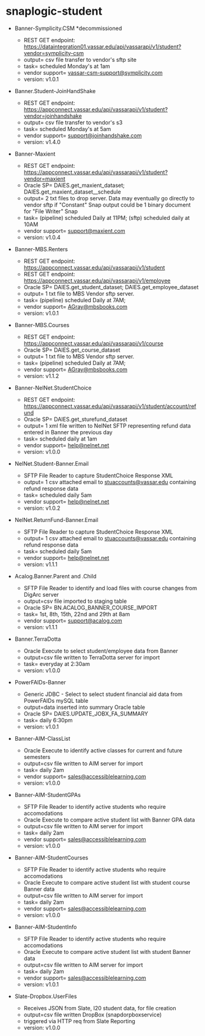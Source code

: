 # snaplogic-student

- Banner-Symplicity.CSM *decommissioned
    - REST GET endpoint: https://dataintegration01.vassar.edu/api/vassarapi/v1/student?vendor=symplicity-csm
    - output= csv file transfer to vendor's sftp site
    - task= scheduled Monday's at 1am
    - vendor support= 	vassar-csm-support@symplicity.com
    - version: v1.0.1

- Banner.Student-JoinHandShake
    - REST GET endpoint: https://appconnect.vassar.edu/api/vassarapi/v1/student?vendor=joinhandshake
    - output= csv file transfer to vendor's s3
    - task= scheduled Monday's at 5am
    - vendor support= 	support@joinhandshake.com
    - version: v1.4.0

- Banner-Maxient
    - REST GET endpoint: https://appconnect.vassar.edu/api/vassarapi/v1/student?vendor=maxient
    - Oracle SP= DAIES.get_maxient_dataset; DAIES.get_maxient_dataset__schedule
    - output= 2 txt files to drop server. Data may eventually go directly to vendor sftp if "Constant" Snap output could be 1 binary document for "File Writer" Snap
    - task= (pipeline) scheduled Daily at 11PM; (sftp) scheduled daily at 10AM
    - vendor support= support@maxient.com
    - version: v1.0.4

- Banner-MBS.Renters
    - REST GET endpoint: https://appconnect.vassar.edu/api/vassarapi/v1/student
    - REST GET endpoint: https://appconnect.vassar.edu/api/vassarapi/v1/employee
    - Oracle SP= DAIES.get_student_dataset; DAIES.get_employee_dataset
    - output= 1 txt file to MBS Vendor sftp server.
    - task= (pipeline) scheduled Daily at 7AM;
    - vendor support= AGray@mbsbooks.com
    - version: v1.0.1

- Banner-MBS.Courses
    - REST GET endpoint: https://appconnect.vassar.edu/api/vassarapi/v1/course
    - Oracle SP= DAIES.get_course_dataset
    - output= 1 txt file to MBS Vendor sftp server.
    - task= (pipeline) scheduled Daily at 7AM;
    - vendor support= AGray@mbsbooks.com
    - version: v1.1.2

- Banner-NelNet.StudentChoice
    - REST GET endpoint: https://appconnect.vassar.edu/api/vassarapi/v1/student/account/refund
    - Oracle SP= DAIES.get_sturefund_dataset
    - output= 1 xml file written to NelNet SFTP representing refund data entered in Banner the previous day
    - task= scheduled daily at 1am
    - vendor support= help@nelnet.net
    - version: v1.0.0

- NelNet.Student-Banner.Email
    - SFTP File Reader to capture StudentChoice Response XML
    - output= 1 csv attached email to stuaccounts@vassar.edu containing refund response data
    - task= scheduled daily 5am
    - vendor support= help@nelnet.net
    - version: v1.0.2

- NelNet.ReturnFund-Banner.Email
    - SFTP File Reader to capture StudentChoice Response XML
    - output= 1 csv attached email to stuaccounts@vassar.edu containing refund response data
    - task= scheduled daily 5am
    - vendor support= help@nelnet.net
    - version: v1.1.1

- Acalog.Banner.Parent and .Child
    - SFTP File Reader to identify and load files with course changes from DigArc server
    - output=csv file imported to staging table
    - Oracle SP= BN.ACALOG_BANNER_COURSE_IMPORT
    - task= 1st, 8th, 15th, 22nd and 29th at 8am
    - vendor support= support@acalog.com
    - version: v1.1.1

- Banner.TerraDotta
    - Oracle Execute to select student/employee data from Banner
    - output=csv file written to TerraDotta server for import
    - task= everyday at 2:30am
    - version: v1.0.0

- PowerFAIDs-Banner
    - Generic JDBC - Select to select student financial aid data from PowerFAIDs mySQL table
    - output=data inserted into summary Oracle table 
    - Oracle SP= DAIES.UPDATE_JOBX_FA_SUMMARY
    - task= daily 6:30pm
    - version: v1.0.1

- Banner-AIM-ClassList
    - Oracle Execute to identify active classes for current and future semesters
    - output=csv file written to AIM server for import
    - task= daily 2am
    - vendor support= sales@accessiblelearning.com
    - version: v1.0.0

- Banner-AIM-StudentGPAs
    - SFTP File Reader to identify active students who require accomodations
    - Oracle Execute to compare active student list with Banner GPA data
    - output=csv file written to AIM server for import
    - task= daily 2am
    - vendor support= sales@accessiblelearning.com
    - version: v1.0.0

- Banner-AIM-StudentCourses
    - SFTP File Reader to identify active students who require accomodations
    - Oracle Execute to compare active student list with student course Banner data
    - output=csv file written to AIM server for import
    - task= daily 2am
    - vendor support= sales@accessiblelearning.com
    - version: v1.0.0

- Banner-AIM-StudentInfo
    - SFTP File Reader to identify active students who require accomodations
    - Oracle Execute to compare active student list with student Banner data
    - output=csv file written to AIM server for import
    - task= daily 2am
    - vendor support= sales@accessiblelearning.com
    - version: v1.0.1

- Slate-Dropbox.UserFiles
    - Receives JSON from Slate, I20 student data, for file creation
    - output=csv file written DropBox (snapdorpboxservice)
    - triggered via HTTP req from Slate Reporting
    - version: v1.0.0
